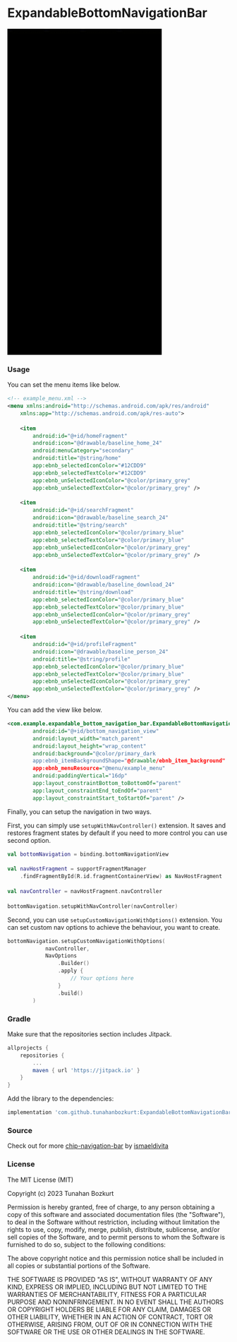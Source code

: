 # ExpandableBottomNavigationBar


<img align="center" width="350" src="./gif/bottom_nav.gif">

### Usage
You can set the menu items like below.
```xml
<!-- example_menu.xml -->
<menu xmlns:android="http://schemas.android.com/apk/res/android"
    xmlns:app="http://schemas.android.com/apk/res-auto">

    <item
        android:id="@+id/homeFragment"
        android:icon="@drawable/baseline_home_24"
        android:menuCategory="secondary"
        android:title="@string/home"
        app:ebnb_selectedIconColor="#12CDD9"
        app:ebnb_selectedTextColor="#12CDD9"
        app:ebnb_unSelectedIconColor="@color/primary_grey"
        app:ebnb_unSelectedTextColor="@color/primary_grey" />

    <item
        android:id="@+id/searchFragment"
        android:icon="@drawable/baseline_search_24"
        android:title="@string/search"
        app:ebnb_selectedIconColor="@color/primary_blue"
        app:ebnb_selectedTextColor="@color/primary_blue"
        app:ebnb_unSelectedIconColor="@color/primary_grey"
        app:ebnb_unSelectedTextColor="@color/primary_grey" />

    <item
        android:id="@+id/downloadFragment"
        android:icon="@drawable/baseline_download_24"
        android:title="@string/download"
        app:ebnb_selectedIconColor="@color/primary_blue"
        app:ebnb_selectedTextColor="@color/primary_blue"
        app:ebnb_unSelectedIconColor="@color/primary_grey"
        app:ebnb_unSelectedTextColor="@color/primary_grey" />

    <item
        android:id="@+id/profileFragment"
        android:icon="@drawable/baseline_person_24"
        android:title="@string/profile"
        app:ebnb_selectedIconColor="@color/primary_blue"
        app:ebnb_selectedTextColor="@color/primary_blue"
        app:ebnb_unSelectedIconColor="@color/primary_grey"
        app:ebnb_unSelectedTextColor="@color/primary_grey" />
</menu>
```
You can add the view like below.
```xml
<com.example.expandable_bottom_navigation_bar.ExpandableBottomNavigationBar
        android:id="@+id/bottom_navigation_view"
        android:layout_width="match_parent"
        android:layout_height="wrap_content"
        android:background="@color/primary_dark
        app:ebnb_itemBackgroundShape="@drawable/ebnb_item_background"
        app:ebnb_menuResource="@menu/example_menu"
        android:paddingVertical="16dp"
        app:layout_constraintBottom_toBottomOf="parent"
        app:layout_constraintEnd_toEndOf="parent"
        app:layout_constraintStart_toStartOf="parent" />
```
Finally, you can setup the navigation in two ways.

First, you can simply use ```setupWithNavController()``` extension. It saves and restores fragment states by default if you need to more control you can use second option.
```kotlin
val bottomNavigation = binding.bottomNavigationView

val navHostFragment = supportFragmentManager
    .findFragmentById(R.id.fragmentContainerView) as NavHostFragment

val navController = navHostFragment.navController

bottomNavigation.setupWithNavController(navController)
```

Second, you can use ```setupCustomNavigationWithOptions()``` extension. You can set custom nav options to achieve the behaviour, you want to create.
```kotlin
bottomNavigation.setupCustomNavigationWithOptions(
            navController,
            NavOptions
                .Builder()
                .apply {
                    // Your options here
                }
                .build()
        )
```

### Gradle

Make sure that the repositories section includes Jitpack.
```gradle
allprojects {
    repositories {
        ...
        maven { url 'https://jitpack.io' }
    }
}
```
Add the library to the dependencies:

```gradle
implementation 'com.github.tunahanbozkurt:ExpandableBottomNavigationBar:1.1'
```

### Source
Check out for more [chip-navigation-bar](https://material.io/design/components/bottom-navigation.html](https://github.com/ismaeldivita/chip-navigation-bar)) by [ismaeldivita](https://github.com/ismaeldivita)

### License
The MIT License (MIT)

Copyright (c) 2023 Tunahan Bozkurt

Permission is hereby granted, free of charge, to any person obtaining a copy
of this software and associated documentation files (the "Software"), to deal
in the Software without restriction, including without limitation the rights
to use, copy, modify, merge, publish, distribute, sublicense, and/or sell
copies of the Software, and to permit persons to whom the Software is
furnished to do so, subject to the following conditions:

The above copyright notice and this permission notice shall be included in
all copies or substantial portions of the Software.

THE SOFTWARE IS PROVIDED "AS IS", WITHOUT WARRANTY OF ANY KIND, EXPRESS OR
IMPLIED, INCLUDING BUT NOT LIMITED TO THE WARRANTIES OF MERCHANTABILITY,
FITNESS FOR A PARTICULAR PURPOSE AND NONINFRINGEMENT. IN NO EVENT SHALL THE
AUTHORS OR COPYRIGHT HOLDERS BE LIABLE FOR ANY CLAIM, DAMAGES OR OTHER
LIABILITY, WHETHER IN AN ACTION OF CONTRACT, TORT OR OTHERWISE, ARISING FROM,
OUT OF OR IN CONNECTION WITH THE SOFTWARE OR THE USE OR OTHER DEALINGS IN
THE SOFTWARE.
